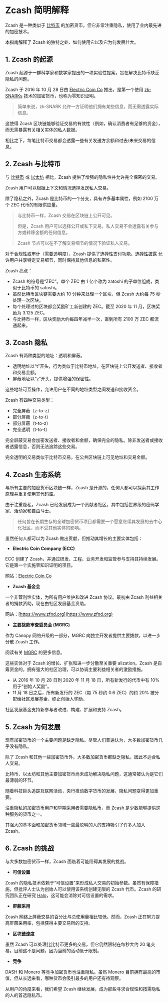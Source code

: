 # Zcash 简明解释

Zcash 是一种类似于 [比特币](bitcoin.md) 的加密货币，但它非常注重隐私，使用了业内最先进的加密技术。

本指南解释了 Zcash 的独特之处、如何使用它以及它为何发展壮大。

## 1. Zcash 的起源

Zcash 起源于一群科学家和数学家提出的一项实验性提案，旨在解决比特币缺乏隐私的问题。

Zcash 于 2016 年 10 月 28 日由 [Electric Coin Co](https://electriccoin.co) 推出，是第一个使用 [zk-SNARKs](https://www.investopedia.com/terms/z/zksnark.asp) 技术的加密货币，也称为零知识证明。

> 简单来说，zk-SNARK 允许一方证明他们拥有某些信息，而无需透露实际信息。

这使得 Zcash 区块链能够验证交易的有效性（例如，确认消费者有足够的资金），而无需暴露有关相关实体的私人数据。

相比之下，每笔比特币交易都会透露一些有关发送方余额和过去/未来交易的信息。

## 2. Zcash 与比特币

与 [比特币](bitcoin.md) 或 [以太坊](ethereum.md) 相比，Zcash 提供了增强的隐私性并允许完全保密的交易。

Zcash 用户可以根据上下文和情况选择发送私人交易。

除了隐私之外，Zcash 是比特币的一个分支，具有许多基本属性，例如 2100 万个 ZEC 代币的有限供应量。

> 与比特币一样，Zcash 交易在区块链上公开可见。
>
> 但是，Zcash 用户可以选择公开或私下交易。私人交易不会透露有关参与方或转移金额的任何信息。
>
> Zcash 节点可以在不了解交易细节的情况下验证私人交易。

对于合规性或审计（需要透明度），Zcash 提供了选择性支付功能。[选择性披露](https://www.zfnd.org/zcon/0/workshop-notes/selective-disclosure-workshop/) 允许用户共享特定交易细节，同时保持其他信息的私密性。

Zcash 亮点：

- Zcash 的符号是“ZEC”。单个 ZEC 由 1 亿个称为 zatoshi 的子单位组成，类似于比特币的 satoshi。
- 虽然比特币区块链需要大约 10 分钟来处理一个区块，但 Zcash 大约每 75 秒处理一次区块。
- 每个处理过的区块都会奖励矿工新创建的 ZEC。截至 2020 年 11 月，区块奖励为 3.125 ZEC。
- 与比特币一样，区块奖励大约每四年减半一次，直到所有 2100 万 ZEC 都流通起来。

## 3. Zcash 隐私

Zcash 有两种类型的地址：透明和屏蔽。

- 透明地址以“t”开头，行为类似于比特币地址，在区块链上公开发送者、接收者和交易金额。
- 屏蔽地址以“z”开头，提供增强的保密性。

这些地址可互操作，允许用户在不同的地址类型之间发送和接收资金。

Zcash 有四种交易类型：

- 完全屏蔽（z-to-z）
- 部分屏蔽（z-to-t）
- 部分屏蔽（t-to-z）
- 完全透明（t-to-t）

完全屏蔽交易会加密发送者、接收者和金额，确保完全的隐私。除非发送者或接收者透露信息，否则无法追踪这些交易。

完全透明的交易类似于比特币交易，在公共区块链上可见地址和交易金额。

## 4. Zcash 生态系统

与所有主要的加密货币区块链一样，Zcash 是开源的，任何人都可以探索其工作原理并重复使用其代码库。

由于注重隐私，Zcash 已经发展成为一个贡献者社区，其中包括世界级的密码学家、活动家和自由斗士。

> 任何旨在长期生存的全球加密货币项目都需要一个愿意继续其发展的去中心化社区，而不受其他实体的影响。

虽然任何人都可以为 Zcash 做出贡献，但推动其增长的主要实体包括：

- **Electric Coin Company (ECC)**

ECC 创建了 Zcash，并通过研发、工程、业务开发和监管参与支持其持续发展。它是第一个实施零知识证明的项目。

网站：[Electric Coin Co](https://electriccoin.co)

- **Zcash 基金会**

一个非营利性实体，为所有用户维护和改进 Zcash 协议。最初由 Zcash 利益相关者的捐款资助，现在由社区发展基金资助。

网站：[https://www.zfnd.org](https://www.zfnd.org)

- **主要拨款审查委员会 (MGRC)**

作为 Canopy 网络升级的一部分，MGRC 向独立开发者提供主要拨款，以进一步分散 Zcash 工作。

阅读有关 [MGRC](https://electriccoin.co/blog/ecc-welcomes-the-major-grants-review-committee/) 的更多信息。

这些实体对于 Zcash 的增长、扩张和进一步分散至关重要 alization。Zcash 是自筹资金的，拥有强大的社区治理，可以协调主要利益相关者的激励措施。

- 从 2016 年 10 月 28 日到 2020 年 11 月 18 日，所有新发行的代币中有 10% 用于“创始人奖励”。
- 11 月 18 日之后，所有新发行的 ZEC（每 75 秒约 0.6 ZEC）的约 20% 被分配给社区发展基金，终止创始人奖励。

社区发展基金支持新参与者改进、构建、扩展和支持 Zcash。

## 5. Zcash 为何发展

现有加密货币的一个主要问题是缺乏隐私。尽管人们普遍认为，大多数加密货币几乎没有隐私。

除了 Zcash 和其他一些加密货币外，大多数加密货币都缺乏隐私，因此不适合私人交易。

比特币、以太坊和其他主要加密货币尚未成功解决隐私问题，这通常被认为是它们最薄弱的环节。

随着科技巨头追踪互联网活动，央行推动数字货币的发展，隐私问题变得更加重要。

注重隐私的加密货币用户和早期采用者需要隐私币，而 Zcash 是少数能够提供这种服务的货币之一。

其强大的基本面和加密货币领域一些最聪明的人的支持吸引了许多人加入 Zcash。

## 6. Zcash 的挑战

与大多数加密货币一样，Zcash 面临着可能阻碍其发展的挑战。

- **可信设置**

Zcash 的隐私技术依赖于“可信设置”来形成私人交易的初始参数。虽然有保障措施，但批评人士认为创始人可以使用该系统创建无限的 Zcash 代币。Zcash 的研究团队正在研究 [Halo](https://electriccoin.co/blog/explaining-halo-2/)，这可能会消除对可信设置的需求。

- **屏蔽采用**

Zcash 网络上屏蔽交易的百分比与总使用量相比较低。然而，Zcash 正在努力提高屏蔽采用率，包括获得主要交易所的支持。

- **区块链速度**

虽然 Zcash 可以处理比比特币更多的交易，但它仍然限制在每秒大约 20 笔交易。目前这不是问题，因为当前的活动低于限制。

- **竞争**

DASH 和 Monero 等竞争加密货币也注重隐私。虽然 Monero 目前拥有最高的市值，但从长远来看，哪种货币会吸引最多的用户还有待观察。

从用户的角度来看，我们希望 Zcash 继续发展，成为那些寻求合规性和按需隐私的人的首选隐私币。